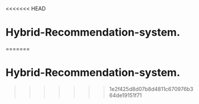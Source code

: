 <<<<<<< HEAD
# Hybrid-Recommendation-system.
=======
# Hybrid-Recommendation-system.
>>>>>>> 1e2f425d8d07b8d4811c670976b364de19151f71
